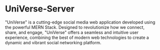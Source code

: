 # UniVerse-Server
"UniVerse" is a cutting-edge social media web application developed using the powerful MERN Stack. Designed to revolutionize how we connect, share, and engage, "UniVerse" offers a seamless and intuitive user experience, combining the best of modern web technologies to create a dynamic and vibrant social networking platform.
